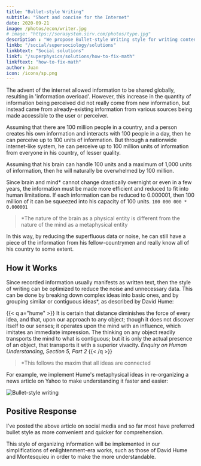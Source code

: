 ```yaml
---
title: "Bullet-style Writing"
subtitle: "Short and concise for the Internet"
date: 2020-09-21
image: /photos/econ/writer.jpg
# image: "https://sorasystem.sirv.com/photos/type.jpg"
description : "We propose Bullet-style Writing style for writing content that is better for the internet and SEO"
linkb: "/social/supersociology/solutions"
linkbtext: "Social solutions"
linkf: "/superphysics/solutions/how-to-fix-math"
linkftext: "how-to-fix-math"
author: Juan
icon: /icons/sp.png
---
```



The advent of the internet allowed information to be shared globally, resulting in 'information overload'.  However, this increase in the quantity of information being perceived did not really come from new information, but instead came from already-existing information from various sources being made accessible to the user or perceiver.

Assuming that there are 100 million people in a country, and a person creates his own information and interacts with 100 people in a day, then he can perceive up to 100 units of information. But through a nationwide internet-like system, he can perceive up to 100 million units of information from everyone in his country, of lesser quality. 

Assuming that his brain can handle 100 units and a maximum of 1,000 units of information, then he will naturally be overwhelmed by 100 million. 

Since brain and mind* cannot change drastically overnight or even in a few years, the information must be made more efficient and reduced to fit into human limitations. If each information can be reduced to 0.000001, then 100 million of it can be squeezed into his capacity of 100 units. `100 000 000 * 0.000001`

> *The nature of the brain as a physical entity is different from the nature of the mind as a metaphysical entity

In this way, by reducing the superfluous data or noise, he can still have a piece of the information from his fellow-countrymen and really know all of his country to some extent.
<!-- or be grouped into 100 or 1,000 units, then at maximum capacity, the person can still accommodate all the info from his countrymen. -->


## How it Works

Since recorded information usually manifests as written text, then the style of writing can be optimized to reduce the noise and unnecessary data. This can be done by breaking down complex ideas into basic ones, and by grouping similar or contiguous ideas*, as described by David Hume:


{{< q a="hume" >}}
It is certain that distance diminishes the force of every idea, and that, upon our approach to any object; though it does not discover itself to our senses; it operates upon the mind with an influence, which imitates an immediate impression. The thinking on any object readily transports the mind to what is contiguous; but it is only the actual presence of an object, that transports it with a superior vivacity.
<cite>Enquiry on Human Understanding, Section 5, Part 2</cite>
{{< /q >}}


> *This follows the maxim that all ideas are connected
    
For example, we implement Hume's metaphysical ideas in re-organizing a news article on Yahoo to make understanding it faster and easier:

<!-- (http://news.yahoo.com/reports-japans-abe-air-plan-5-trillion-economy-070750877.html) -->

![Bullet-style writing](https://socioecons.files.wordpress.com/2015/09/bulletstyle-new-page-2.png)



## Positive Response

I've posted the above article on social media and so far most have preferred bullet style as more convenient and quicker for comprehension. 

This style of organizing information will be implemented in our simplifications of enlightenment-era works, such as those of David Hume and Montesquieu in order to make the more understandable.
  